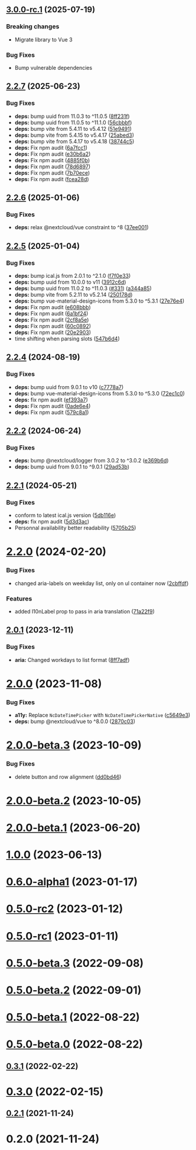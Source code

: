## [3.0.0-rc.1](https://github.com/nextcloud/calendar-availability-vue/compare/v2.2.7...v3.0.0-rc.1) (2025-07-19)


### Breaking changes

* Migrate library to Vue 3

### Bug Fixes

* Bump vulnerable dependencies


## [2.2.7](https://github.com/nextcloud/calendar-availability-vue/compare/v2.2.6...v2.2.7) (2025-06-23)


### Bug Fixes

* **deps:** bump uuid from 11.0.3 to ^11.0.5 ([8ff231f](https://github.com/nextcloud/calendar-availability-vue/commit/8ff231f92a98abb59e34c857805bb24b2ffb2442))
* **deps:** bump uuid from 11.0.5 to ^11.1.0 ([56cbbbf](https://github.com/nextcloud/calendar-availability-vue/commit/56cbbbff5c56e531f90a2775b1ad104d7a2cb077))
* **deps:** bump vite from 5.4.11 to v5.4.12 ([51e9491](https://github.com/nextcloud/calendar-availability-vue/commit/51e94910c39dac3904103426e8c2c535d4e7a9a4))
* **deps:** bump vite from 5.4.15 to v5.4.17 ([25abed3](https://github.com/nextcloud/calendar-availability-vue/commit/25abed344ee4412903951799dd8c0b1439f1534f))
* **deps:** bump vite from 5.4.17 to v5.4.18 ([38744c5](https://github.com/nextcloud/calendar-availability-vue/commit/38744c52994f95aafd420d4886fba63c1ea3501c))
* **deps:** Fix npm audit ([6a7fcc1](https://github.com/nextcloud/calendar-availability-vue/commit/6a7fcc1c0ee13cf4d98057adefd26717743fa71c))
* **deps:** Fix npm audit ([e30b6a2](https://github.com/nextcloud/calendar-availability-vue/commit/e30b6a2cf69ddec53dcef114ef47dfaeb7c57d81))
* **deps:** Fix npm audit ([4885f0b](https://github.com/nextcloud/calendar-availability-vue/commit/4885f0b7fcabba059491c6bc552a1e4d3da146dd))
* **deps:** Fix npm audit ([78d6897](https://github.com/nextcloud/calendar-availability-vue/commit/78d68973b0955d6a3454869cdbc6547308a0e174))
* **deps:** Fix npm audit ([7b70ece](https://github.com/nextcloud/calendar-availability-vue/commit/7b70ece1cd7e40e4ef88600ab3e120525b402dfe))
* **deps:** Fix npm audit ([fcea28d](https://github.com/nextcloud/calendar-availability-vue/commit/fcea28de6e79a8359342a94e2691d0f5f83908dc))



## [2.2.6](https://github.com/nextcloud/calendar-availability-vue/compare/v2.2.5...v2.2.6) (2025-01-06)


### Bug Fixes

* **deps:** relax @nextcloud/vue constraint to ^8 ([37ee001](https://github.com/nextcloud/calendar-availability-vue/commit/37ee001c6d1b5b0969d6385be1d7efc35ab78cce))



## [2.2.5](https://github.com/nextcloud/calendar-availability-vue/compare/v2.2.4...v2.2.5) (2025-01-04)


### Bug Fixes

* **deps:** bump ical.js from 2.0.1 to ^2.1.0 ([f7f0e33](https://github.com/nextcloud/calendar-availability-vue/commit/f7f0e33c7a182c07e6916efc5f348af78d735dc4))
* **deps:** bump uuid from 10.0.0 to v11 ([3912c6d](https://github.com/nextcloud/calendar-availability-vue/commit/3912c6d00d7165a066716eef46ed316fe06d4153))
* **deps:** bump uuid from 11.0.2 to ^11.0.3 ([#331](https://github.com/nextcloud/calendar-availability-vue/issues/331)) ([a344a85](https://github.com/nextcloud/calendar-availability-vue/commit/a344a85388e3d4a2d4e3c4ec43c55efaca25322c))
* **deps:** bump vite from 5.2.11 to v5.2.14 ([250178d](https://github.com/nextcloud/calendar-availability-vue/commit/250178d0a421b023cd5d5681d634e01a6a271e59))
* **deps:** bump vue-material-design-icons from 5.3.0 to ^5.3.1 ([27e76e4](https://github.com/nextcloud/calendar-availability-vue/commit/27e76e4b02a2ba31fe58a255e20a83ca0aaa2652))
* **deps:** Fix npm audit ([e608bbb](https://github.com/nextcloud/calendar-availability-vue/commit/e608bbb0cf6cb6691c4f87d5b663d27ad99bdb29))
* **deps:** Fix npm audit ([6a1bf24](https://github.com/nextcloud/calendar-availability-vue/commit/6a1bf24c4c6641f1232c6a5a260fd8076af26019))
* **deps:** Fix npm audit ([2cf8a5e](https://github.com/nextcloud/calendar-availability-vue/commit/2cf8a5eafef650925a27b66afd3a2d5ca1639698))
* **deps:** Fix npm audit ([60c0892](https://github.com/nextcloud/calendar-availability-vue/commit/60c0892804ecaaabd5949f881e3d062a412e1ee5))
* **deps:** Fix npm audit ([20e2903](https://github.com/nextcloud/calendar-availability-vue/commit/20e29036b6859ad3079cdff1fc5fb432c4f19ec9))
* time shifting when parsing slots ([547b6d4](https://github.com/nextcloud/calendar-availability-vue/commit/547b6d4605c2f5d6383c5576ae192a793c5d416a))



## [2.2.4](https://github.com/nextcloud/calendar-availability-vue/compare/v2.2.2...v2.2.4) (2024-08-19)


### Bug Fixes

* **deps:** bump uuid from 9.0.1 to v10 ([c7778a7](https://github.com/nextcloud/calendar-availability-vue/commit/c7778a7059478adad404166fbc56af0dbfcdc637))
* **deps:** bump vue-material-design-icons from 5.3.0 to ^5.3.0 ([72ec1c0](https://github.com/nextcloud/calendar-availability-vue/commit/72ec1c0f8e1ec07477aa9e41bb65699234be3553))
* **deps:** fix npm audit ([ef393a7](https://github.com/nextcloud/calendar-availability-vue/commit/ef393a7f16f4e869102af4578bdb5a5d2bb2f262))
* **deps:** Fix npm audit ([0ade6e4](https://github.com/nextcloud/calendar-availability-vue/commit/0ade6e45b58591abbc79c0de8827ac1aafc71277))
* **deps:** Fix npm audit ([579c8a1](https://github.com/nextcloud/calendar-availability-vue/commit/579c8a1219d959e6dbc73357e1d8567fa4e699eb))



## [2.2.2](https://github.com/nextcloud/calendar-availability-vue/compare/v2.2.1...v2.2.2) (2024-06-24)


### Bug Fixes

* **deps:** bump @nextcloud/logger from 3.0.2 to ^3.0.2 ([e369b6d](https://github.com/nextcloud/calendar-availability-vue/commit/e369b6d025af82d2b4f01bd757a19a116cb43625))
* **deps:** bump uuid from 9.0.1 to ^9.0.1 ([29ad53b](https://github.com/nextcloud/calendar-availability-vue/commit/29ad53bf9e0d12082ac77fb858cea78fd3e64bd9))



## [2.2.1](https://github.com/nextcloud/calendar-availability-vue/compare/v2.2.0...v2.2.1) (2024-05-21)


### Bug Fixes

* conform to latest ical.js version ([5db116e](https://github.com/nextcloud/calendar-availability-vue/commit/5db116e1f5fc75365650677e51f1b14677014d17))
* **deps:** fix npm audit ([5d3d3ac](https://github.com/nextcloud/calendar-availability-vue/commit/5d3d3ac994fdd17c4aec41ac4cc230ab8f4feaf0))
* Personnal availability better readability ([5705b25](https://github.com/nextcloud/calendar-availability-vue/commit/5705b250c9fc33de41e6af7d73d8496eeea2e47c))



# [2.2.0](https://github.com/nextcloud/calendar-availability-vue/compare/v2.1.0...v2.2.0) (2024-02-20)


### Bug Fixes

* changed aria-labels on weekday list, only on ul container now ([2cbffdf](https://github.com/nextcloud/calendar-availability-vue/commit/2cbffdf3234ae66ff084c8c1f43a988dbcc75cd1))


### Features

* added l10nLabel prop to pass in aria translation ([71a22f9](https://github.com/nextcloud/calendar-availability-vue/commit/71a22f93118c17537433e660b65bb327a35565fe))



## [2.0.1](https://github.com/nextcloud/calendar-availability-vue/compare/v2.0.0...v2.0.1) (2023-12-11)


### Bug Fixes

* **aria:** Changed workdays to list format ([8ff7adf](https://github.com/nextcloud/calendar-availability-vue/commit/8ff7adf95e844a23e234273671003492692b265a))



# [2.0.0](https://github.com/nextcloud/calendar-availability-vue/compare/v2.0.0-beta.3...v2.0.0) (2023-11-08)


### Bug Fixes

* **a11y:** Replace `NcDateTimePicker` with `NcDateTimePickerNative` ([c5649e3](https://github.com/nextcloud/calendar-availability-vue/commit/c5649e320e1f53249f275015a86a83588624d56c))
* **deps:** bump @nextcloud/vue to ^8.0.0 ([2870c03](https://github.com/nextcloud/calendar-availability-vue/commit/2870c03b813e947ba970d257811797a46079da8d))



# [2.0.0-beta.3](https://github.com/nextcloud/calendar-availability-vue/compare/v2.0.0-beta.2...v2.0.0-beta.3) (2023-10-09)


### Bug Fixes

* delete button and row alignment ([dd0bd46](https://github.com/nextcloud/calendar-availability-vue/commit/dd0bd46ce5c51c83300f26613475bd689dea6df1))



# [2.0.0-beta.2](https://github.com/nextcloud/calendar-availability-vue/compare/v2.0.0-beta.1...v2.0.0-beta.2) (2023-10-05)



# [2.0.0-beta.1](https://github.com/nextcloud/calendar-availability-vue/compare/v1.0.0...v2.0.0-beta.1) (2023-06-20)



# [1.0.0](https://github.com/nextcloud/calendar-availability-vue/compare/v0.6.0-alpha1...v1.0.0) (2023-06-13)



# [0.6.0-alpha1](https://github.com/nextcloud/calendar-availability-vue/compare/v0.5.0-rc2...v0.6.0-alpha1) (2023-01-17)



# [0.5.0-rc2](https://github.com/nextcloud/calendar-availability-vue/compare/v0.5.0-rc1...v0.5.0-rc2) (2023-01-12)



# [0.5.0-rc1](https://github.com/nextcloud/calendar-availability-vue/compare/v0.5.0-beta.3...v0.5.0-rc1) (2023-01-11)



# [0.5.0-beta.3](https://github.com/nextcloud/calendar-availability-vue/compare/v0.5.0-beta.2...v0.5.0-beta.3) (2022-09-08)



# [0.5.0-beta.2](https://github.com/nextcloud/calendar-availability-vue/compare/v0.5.0-beta.1...v0.5.0-beta.2) (2022-09-01)



# [0.5.0-beta.1](https://github.com/nextcloud/calendar-availability-vue/compare/v0.5.0-beta.0...v0.5.0-beta.1) (2022-08-22)



# [0.5.0-beta.0](https://github.com/nextcloud/calendar-availability-vue/compare/v0.3.1...v0.5.0-beta.0) (2022-08-22)



## [0.3.1](https://github.com/nextcloud/calendar-availability-vue/compare/v0.3.0...v0.3.1) (2022-02-22)



# [0.3.0](https://github.com/nextcloud/calendar-availability-vue/compare/v0.2.1...v0.3.0) (2022-02-15)



## [0.2.1](https://github.com/nextcloud/calendar-availability-vue/compare/v0.2.0...v0.2.1) (2021-11-24)



# 0.2.0 (2021-11-24)




